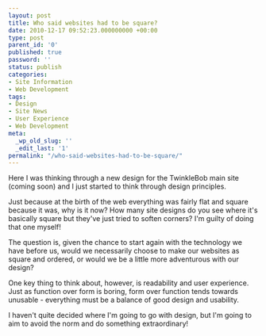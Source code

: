 ```yaml
---
layout: post
title: Who said websites had to be square?
date: 2010-12-17 09:52:23.000000000 +00:00
type: post
parent_id: '0'
published: true
password: ''
status: publish
categories:
- Site Information
- Web Development
tags:
- Design
- Site News
- User Experience
- Web Development
meta:
  _wp_old_slug: ''
  _edit_last: '1'
permalink: "/who-said-websites-had-to-be-square/"
---
```

Here I was thinking through a new design for the TwinkleBob main site (coming soon) and I just started to think through design principles.

Just because at the birth of the web everything was fairly flat and square because it was, why is it now? How many site designs do you see where it's basically square but they've just tried to soften corners? I'm guilty of doing that one myself!

<!--more-->

The question is, given the chance to start again with the technology we have before us, would we necessarily choose to make our websites as square and ordered, or would we be a little more adventurous with our design?

One key thing to think about, however, is readability and user experience. Just as function over form is boring, form over function tends towards unusable - everything must be a balance of good design and usability.

I haven't quite decided where I'm going to go with design, but I'm going to aim to avoid the norm and do something extraordinary!
